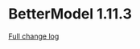 # BetterModel 1.11.3

[Full change log](https://github.com/toxicity188/BetterModel/compare/1.11.2...1.11.3)